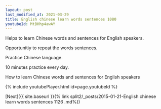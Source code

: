 ```yaml
---
layout: post
last_modified_at: 2021-03-29
title: English chinese learn words sentences 1080 
youtubeId: MtBHhp4awAY
---
```

 
 
Helps to learn Chinese words and sentences for English speakers.

Opportunitiy to repeat the words sentences. 

Practice Chinese language. 
 
10 minutes practice every day. 
 
How to learn Chinese words and sentences for English speakers 
 
{% include youtubePlayer.html id=page.youtubeId %}
 
 
[Next]({{ site.baseurl }}{% link  split2/_posts/2015-01-21-English chinese learn words sentences 1126 .md%})
 
